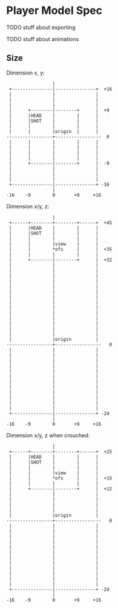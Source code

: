 Player Model Spec
=================

TODO stuff about exporting

TODO stuff about animations

Size
----

Dimension x, y:

                     |
     +---------------|---------------+  +16
     |               |               |
     |               |               |
     |               |               |
     |      +--------|--------+      |  +9
     |      |HEAD    |        |      |
     |      |SHOT    |        |      |
     |      |        |        |      |
     |      |        |origin  |      |
    -----------------+-----------------  0 
     |      |        |        |      |
     |      |        |        |      |
     |      |        |        |      |
     |      |        |        |      |
     |      +--------|--------+      |  -9
     |               |               |
     |               |               |
     |               |               |
     +---------------|---------------+ -16
                     |
    -16    -9        0       +9     +16

Dimension x/y, z:

                     |
     +------+--------+--------+------+  +45
     |      |HEAD    |        |      |
     |      |SHOT    |        |      |
     |      |        |        |      |
     |      |        |view    |      |
     |      |        *ofs     |      |  +35
     |      |        |        |      |
     |      +--------|--------+      |  +32
     |               |               |
     |               |               |
     |               |               |
     |               |               |
     |               |               |
     |               |               |
     |               |               |
     |               |               |
     |               |               |
     |               |               |
     |               |               |
     |               |               |
     |               |               |
     |               |               |
     |               |origin         |
    -----------------+-----------------   0
     |               |               |
     |               |               |
     |               |               |
     |               |               |
     |               |               |
     |               |               |
     |               |               |
     |               |               |
     |               |               |
     |               |               |
     |               |               |
     |               |               |
     +---------------|---------------+ -24
                     |
    -16    -9        0       +9     +16

Dimension x/y, z when crouched:

                     |
     +------+--------+--------+------+  +25
     |      |HEAD    |        |      |
     |      |SHOT    |        |      |
     |      |        |        |      |
     |      |        |view    |      |
     |      |        *ofs     |      |  +15
     |      |        |        |      |
     |      +--------|--------+      |  +12
     |               |               |
     |               |               |
     |               |               |
     |               |               |
     |               |origin         |
    -----------------+-----------------   0
     |               |               |
     |               |               |
     |               |               |
     |               |               |
     |               |               |
     |               |               |
     |               |               |
     |               |               |
     |               |               |
     |               |               |
     |               |               |
     |               |               |
     +---------------|---------------+ -24
                     |
    -16    -9        0       +9     +16
